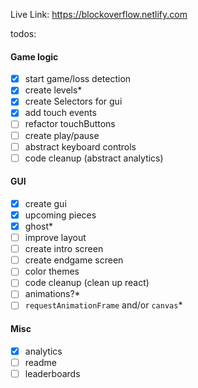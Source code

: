 Live Link: https://blockoverflow.netlify.com

todos:

#### Game logic
- [x] start game/loss detection
- [x] create levels*
- [x] create Selectors for gui
- [x] add touch events
- [ ] refactor touchButtons
- [ ] create play/pause
- [ ] abstract keyboard controls
- [ ] code cleanup (abstract analytics)

#### GUI
- [x] create gui
- [x] upcoming pieces
- [x] ghost*
- [ ] improve layout
- [ ] create intro screen
- [ ] create endgame screen
- [ ] color themes
- [ ] code cleanup (clean up react)
- [ ] animations?*
- [ ] `requestAnimationFrame` and/or `canvas`*

#### Misc
- [x] analytics
- [ ] readme
- [ ] leaderboards
